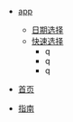 * [app](app/)
  * [日期选择](app/calendar)
  * [快速选择](app/quickDate)
    *  q
    *  q
    *  q
  
* [首页](zh-cn/)
* [指南](zh-cn/guide)